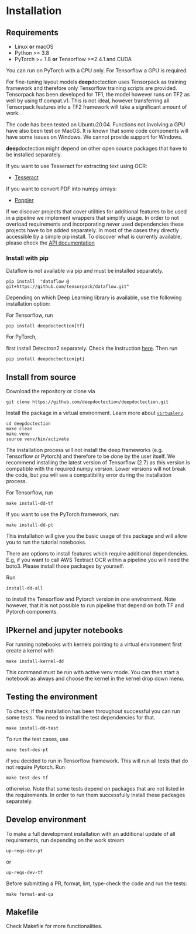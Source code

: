 # Installation


## Requirements

- Linux **or** macOS
- Python >=  3.8
- PyTorch >= 1.8 **or** Tensorflow >=2.4.1 and CUDA

You can run on PyTorch with a CPU only. For Tensorflow a GPU is required.

For fine-tuning layout models **deep**doctection uses Tensorpack as training framework and therefore only 
Tensorflow training scripts are provided. Tensorpack has been developed for TF1, the model however runs on TF2
as well by using tf.compat.v1. This is not ideal, however transferring all Tensorpack features into a TF2 framework
will take a significant amount of work.

The code has been tested on Ubuntu20.04. Functions not involving a GPU have also been test on MacOS. It is known that 
some code components will have some issues on Windows. We cannot provide support for Windows.

**deep**doctection might depend on other open source packages that have to be installed separately. 

If you want to use Tesseract for extracting text using OCR:
- [Tesseract](https://github.com/tesseract-ocr/tesseract)

If you want to convert PDF into numpy arrays:
- [Poppler](https://poppler.freedesktop.org/)

If we discover projects that cover utilities for additional features to be used in a pipeline we implement wrappers
that simplify usage. In order to not overload requirements and incorporating never used dependencies these projects have 
to be added separately. In most of the cases they directly accessible by a simple pip install. To discover what is 
currently available, please check the 
[API documentation](https://deepdoctection.readthedocs.io/en/latest/modules/deepdoctection.extern.html)

### Install with pip

Dataflow is not available via pip and must be installed separately.

```
pip install  "dataflow @ git+https://github.com/tensorpack/dataflow.git"
```

Depending on which Deep Learning library is available, use the following installation option:

For Tensorflow, run

```
pip install deepdoctection[tf]
```

For PyTorch,

first install Detectron2 separately. Check the instruction [here](https://detectron2.readthedocs.io/en/latest/tutorials/install.html).
Then run

```
pip install deepdoctection[pt]
```

## Install from source

Download the repository or clone via

```
git clone https://github.com/deepdoctection/deepdoctection.git
```

Install the package in a virtual environment. Learn more about [`virtualenv`](https://docs.python.org/3/tutorial/venv.html). 

```
cd deepdoctection
make clean
make venv
source venv/bin/activate
```

The installation process will not install the deep frameworks (e.g. Tensorflow or Pytorch) and
therefore to be done by the user itself. We recommend installing the latest version of Tensorflow (2.7) as 
this version is compatible with the required numpy version. Lower versions will not break the code, 
but you will see a compatibility error during the installation process.


For Tensorflow, run 

```
make install-dd-tf
```

If you want to use the PyTorch framework, run:

```
make install-dd-pt
```

This installation will give you the basic usage of this package and will allow you to run the tutorial notebooks.

There are options to install features which require additional dependencies. E.g, if you want to call AWS Textract OCR
within a pipeline you will need the boto3. Please install those packages by yourself.  

Run 

```
install-dd-all
```

to install the Tensorflow and Pytorch version in one environment. Note however, that it is not possible 
to run pipeline that depend on both TF and Pytorch components.


## IPkernel and jupyter notebooks

For running notebooks with kernels pointing to a virtual environment first create a kernel with

```
make install-kernel-dd
```

This command must be run with active venv mode. You can then start a notebook as always and choose the 
kernel in the kernel drop down menu.

## Testing the environment

To check, if the installation has been throughout successful you can run some tests. You need to install the test 
dependencies for that.

```
make install-dd-test
```

To run the test cases, use

```
make test-des-pt
```

if you decided to run in Tensorflow framework. This will run all tests that do not 
require Pytorch. Run

```
make test-des-tf
```

otherwise. Note that some tests depend on packages that are not listed in the requirements. In order to run
them successfully install these packages separately. 

## Develop environment

To make a full development installation with an additional update of all requirements, run depending on the work
stream


```
up-reqs-dev-pt
```

or 

```
up-reqs-dev-tf
```

Before submitting a PR, format, lint, type-check the code and run the tests:

```
make format-and-qa
```

## Makefile

Check Makefile for more functionalities.
